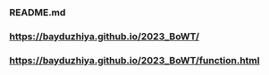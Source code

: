 ### README.md

### https://bayduzhiya.github.io/2023_BoWT/
### https://bayduzhiya.github.io/2023_BoWT/function.html
